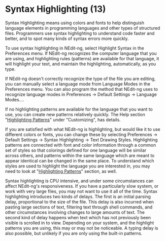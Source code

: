 # Syntax Highlighting (13)

Syntax Highlighting means using colors and fonts to help distinguish
language elements in programming languages and other types of structured
files. Programmers use syntax highlighting to understand code faster and
better, and to spot many kinds of syntax errors more quickly.

To use syntax highlighting in NEdit-ng, select Highlight Syntax in the
Preferences menu. If NEdit-ng recognizes the computer language that you
are using, and highlighting rules (patterns) are available for that
language, it will highlight your text, and maintain the highlighting,
automatically, as you type.

If NEdit-ng doesn't correctly recognize the type of the file you are
editing, you can manually select a language mode from Language Modes in
the Preferences menu. You can also program the method that NEdit-ng uses
to recognize language modes in Preferences &rarr; Default Settings
&rarr; Language Modes....

If no highlighting patterns are available for the language that you want
to use, you can create new patterns relatively quickly. The Help section
"[Highlighting Patterns](32)" under "Customizing", has details.

If you are satisfied with what NEdit-ng is highlighting, but would like
it to use different colors or fonts, you can change these by selecting
Preferences &rarr; Default Settings &rarr; Syntax Highlighting &rarr;
Text Drawing Styles. Highlighting patterns are connected with font and
color information through a common set of styles so that colorings
defined for one language will be similar across others, and patterns
within the same language which are meant to appear identical can be
changed in the same place. To understand which styles are used to
highlight the language you are interested in, you may need to look at
"[Highlighting Patterns](32)" section, as well.

Syntax highlighting is CPU intensive, and under some circumstances can
affect NEdit-ng's responsiveness. If you have a particularly slow system,
or work with very large files, you may not want to use it all of the
time. Syntax highlighting introduces two kinds of delays. The first is
an initial parsing delay, proportional to the size of the file. This
delay is also incurred when pasting large sections of text, filtering
text through shell commands, and other circumstances involving changes
to large amounts of text. The second kind of delay happens when text
which has not previously been visible is scrolled in to view. Depending
on your system, and the highlight patterns you are using, this may or
may not be noticeable. A typing delay is also possible, but unlikely if
you are only using the built-in patterns.
